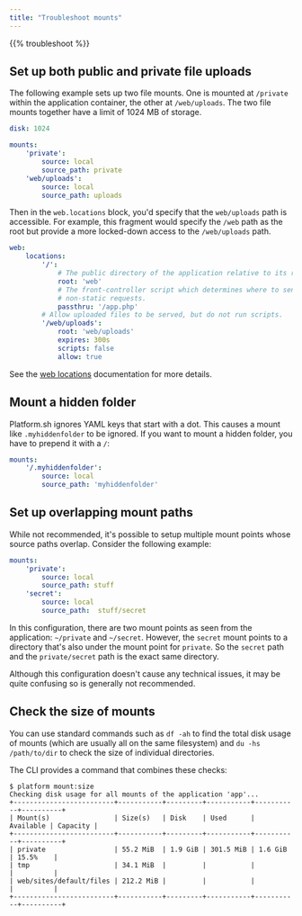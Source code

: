 ```yaml
---
title: "Troubleshoot mounts"
---
```


{{% troubleshoot %}}

## Set up both public and private file uploads

The following example sets up two file mounts.
One is mounted at `/private` within the application container, the other at `/web/uploads`.
The two file mounts together have a limit of 1024 MB of storage.

```yaml
disk: 1024

mounts:
    'private':
        source: local
        source_path: private
    'web/uploads':
        source: local
        source_path: uploads
```

Then in the `web.locations` block, you'd specify that the `web/uploads` path is accessible.
For example, this fragment would specify the `/web` path as the root
but provide a more locked-down access to the `/web/uploads` path.

```yaml
web:
    locations:
        '/':
            # The public directory of the application relative to its root.
            root: 'web'
            # The front-controller script which determines where to send
            # non-static requests.
            passthru: '/app.php'
        # Allow uploaded files to be served, but do not run scripts.
        '/web/uploads':
            root: 'web/uploads'
            expires: 300s
            scripts: false
            allow: true
```

See the [web locations](/configuration/app/app-reference.md) documentation for more details.

## Mount a hidden folder

Platform.sh ignores YAML keys that start with a dot.
This causes a mount like `.myhiddenfolder` to be ignored.
If you want to mount a hidden folder, you have to prepend it with a `/`:

```yaml
mounts:
    '/.myhiddenfolder':
        source: local
        source_path: 'myhiddenfolder'
```

## Set up overlapping mount paths

While not recommended, it's possible to setup multiple mount points whose source paths overlap.
Consider the following example:

```yaml
mounts:
    'private':
        source: local
        source_path: stuff
    'secret':
        source: local
        source_path:  stuff/secret
```

In this configuration, there are two mount points as seen from the application: `~/private` and `~/secret`.
However, the `secret` mount points to a directory that's also under the mount point for `private`.
So the `secret` path and the `private/secret` path is the exact same directory.

Although this configuration doesn't cause any technical issues, it may be quite confusing so is generally not recommended.

## Check the size of mounts

You can use standard commands such as `df -ah` to find the total disk usage of mounts
(which are usually all on the same filesystem)
and `du -hs /path/to/dir` to check the size of individual directories.

The CLI provides a command that combines these checks:

```text
$ platform mount:size
Checking disk usage for all mounts of the application 'app'...
+-------------------------+-----------+---------+-----------+-----------+----------+
| Mount(s)                | Size(s)   | Disk    | Used      | Available | Capacity |
+-------------------------+-----------+---------+-----------+-----------+----------+
| private                 | 55.2 MiB  | 1.9 GiB | 301.5 MiB | 1.6 GiB   | 15.5%    |
| tmp                     | 34.1 MiB  |         |           |           |          |
| web/sites/default/files | 212.2 MiB |         |           |           |          |
+-------------------------+-----------+---------+-----------+-----------+----------+
```
